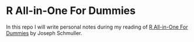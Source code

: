 # R All-in-One For Dummies

In this repo I will write personal notes during my reading of [R All-in-One For Dummies](https://www.amazon.de/All-One-Dummies-Joseph-Schmuller/dp/111998369X/ref=sr_1_3) by Joseph Schmuller.
